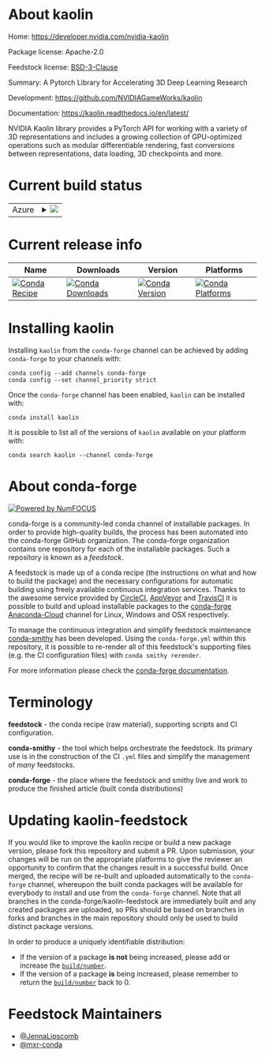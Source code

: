 About kaolin
============

Home: https://developer.nvidia.com/nvidia-kaolin

Package license: Apache-2.0

Feedstock license: [BSD-3-Clause](https://github.com/conda-forge/kaolin-feedstock/blob/master/LICENSE.txt)

Summary: A Pytorch Library for Accelerating 3D Deep Learning Research 

Development: https://github.com/NVIDIAGameWorks/kaolin

Documentation: https://kaolin.readthedocs.io/en/latest/

NVIDIA Kaolin library provides a PyTorch API for working with a variety
of 3D representations and includes a growing collection of
GPU-optimized operations such as modular differentiable rendering,
fast conversions between representations, data loading,
3D checkpoints and more.


Current build status
====================


<table>
    
  <tr>
    <td>Azure</td>
    <td>
      <details>
        <summary>
          <a href="https://dev.azure.com/conda-forge/feedstock-builds/_build/latest?definitionId=13949&branchName=master">
            <img src="https://dev.azure.com/conda-forge/feedstock-builds/_apis/build/status/kaolin-feedstock?branchName=master">
          </a>
        </summary>
        <table>
          <thead><tr><th>Variant</th><th>Status</th></tr></thead>
          <tbody><tr>
              <td>linux_64_cuda_compiler_version11.0numpy1.18python3.7.____cpython</td>
              <td>
                <a href="https://dev.azure.com/conda-forge/feedstock-builds/_build/latest?definitionId=13949&branchName=master">
                  <img src="https://dev.azure.com/conda-forge/feedstock-builds/_apis/build/status/kaolin-feedstock?branchName=master&jobName=linux&configuration=linux_64_cuda_compiler_version11.0numpy1.18python3.7.____cpython" alt="variant">
                </a>
              </td>
            </tr><tr>
              <td>linux_64_cuda_compiler_version11.0numpy1.18python3.8.____cpython</td>
              <td>
                <a href="https://dev.azure.com/conda-forge/feedstock-builds/_build/latest?definitionId=13949&branchName=master">
                  <img src="https://dev.azure.com/conda-forge/feedstock-builds/_apis/build/status/kaolin-feedstock?branchName=master&jobName=linux&configuration=linux_64_cuda_compiler_version11.0numpy1.18python3.8.____cpython" alt="variant">
                </a>
              </td>
            </tr><tr>
              <td>linux_64_cuda_compiler_version11.0numpy1.19python3.9.____cpython</td>
              <td>
                <a href="https://dev.azure.com/conda-forge/feedstock-builds/_build/latest?definitionId=13949&branchName=master">
                  <img src="https://dev.azure.com/conda-forge/feedstock-builds/_apis/build/status/kaolin-feedstock?branchName=master&jobName=linux&configuration=linux_64_cuda_compiler_version11.0numpy1.19python3.9.____cpython" alt="variant">
                </a>
              </td>
            </tr><tr>
              <td>linux_64_cuda_compiler_version11.1numpy1.18python3.7.____cpython</td>
              <td>
                <a href="https://dev.azure.com/conda-forge/feedstock-builds/_build/latest?definitionId=13949&branchName=master">
                  <img src="https://dev.azure.com/conda-forge/feedstock-builds/_apis/build/status/kaolin-feedstock?branchName=master&jobName=linux&configuration=linux_64_cuda_compiler_version11.1numpy1.18python3.7.____cpython" alt="variant">
                </a>
              </td>
            </tr><tr>
              <td>linux_64_cuda_compiler_version11.1numpy1.18python3.8.____cpython</td>
              <td>
                <a href="https://dev.azure.com/conda-forge/feedstock-builds/_build/latest?definitionId=13949&branchName=master">
                  <img src="https://dev.azure.com/conda-forge/feedstock-builds/_apis/build/status/kaolin-feedstock?branchName=master&jobName=linux&configuration=linux_64_cuda_compiler_version11.1numpy1.18python3.8.____cpython" alt="variant">
                </a>
              </td>
            </tr><tr>
              <td>linux_64_cuda_compiler_version11.1numpy1.19python3.9.____cpython</td>
              <td>
                <a href="https://dev.azure.com/conda-forge/feedstock-builds/_build/latest?definitionId=13949&branchName=master">
                  <img src="https://dev.azure.com/conda-forge/feedstock-builds/_apis/build/status/kaolin-feedstock?branchName=master&jobName=linux&configuration=linux_64_cuda_compiler_version11.1numpy1.19python3.9.____cpython" alt="variant">
                </a>
              </td>
            </tr><tr>
              <td>linux_64_cuda_compiler_version11.2numpy1.18python3.7.____cpython</td>
              <td>
                <a href="https://dev.azure.com/conda-forge/feedstock-builds/_build/latest?definitionId=13949&branchName=master">
                  <img src="https://dev.azure.com/conda-forge/feedstock-builds/_apis/build/status/kaolin-feedstock?branchName=master&jobName=linux&configuration=linux_64_cuda_compiler_version11.2numpy1.18python3.7.____cpython" alt="variant">
                </a>
              </td>
            </tr><tr>
              <td>linux_64_cuda_compiler_version11.2numpy1.18python3.8.____cpython</td>
              <td>
                <a href="https://dev.azure.com/conda-forge/feedstock-builds/_build/latest?definitionId=13949&branchName=master">
                  <img src="https://dev.azure.com/conda-forge/feedstock-builds/_apis/build/status/kaolin-feedstock?branchName=master&jobName=linux&configuration=linux_64_cuda_compiler_version11.2numpy1.18python3.8.____cpython" alt="variant">
                </a>
              </td>
            </tr><tr>
              <td>linux_64_cuda_compiler_version11.2numpy1.19python3.9.____cpython</td>
              <td>
                <a href="https://dev.azure.com/conda-forge/feedstock-builds/_build/latest?definitionId=13949&branchName=master">
                  <img src="https://dev.azure.com/conda-forge/feedstock-builds/_apis/build/status/kaolin-feedstock?branchName=master&jobName=linux&configuration=linux_64_cuda_compiler_version11.2numpy1.19python3.9.____cpython" alt="variant">
                </a>
              </td>
            </tr><tr>
              <td>win_64_cuda_compiler_version11.1numpy1.18python3.7.____cpython</td>
              <td>
                <a href="https://dev.azure.com/conda-forge/feedstock-builds/_build/latest?definitionId=13949&branchName=master">
                  <img src="https://dev.azure.com/conda-forge/feedstock-builds/_apis/build/status/kaolin-feedstock?branchName=master&jobName=win&configuration=win_64_cuda_compiler_version11.1numpy1.18python3.7.____cpython" alt="variant">
                </a>
              </td>
            </tr><tr>
              <td>win_64_cuda_compiler_version11.1numpy1.18python3.8.____cpython</td>
              <td>
                <a href="https://dev.azure.com/conda-forge/feedstock-builds/_build/latest?definitionId=13949&branchName=master">
                  <img src="https://dev.azure.com/conda-forge/feedstock-builds/_apis/build/status/kaolin-feedstock?branchName=master&jobName=win&configuration=win_64_cuda_compiler_version11.1numpy1.18python3.8.____cpython" alt="variant">
                </a>
              </td>
            </tr><tr>
              <td>win_64_cuda_compiler_version11.1numpy1.19python3.9.____cpython</td>
              <td>
                <a href="https://dev.azure.com/conda-forge/feedstock-builds/_build/latest?definitionId=13949&branchName=master">
                  <img src="https://dev.azure.com/conda-forge/feedstock-builds/_apis/build/status/kaolin-feedstock?branchName=master&jobName=win&configuration=win_64_cuda_compiler_version11.1numpy1.19python3.9.____cpython" alt="variant">
                </a>
              </td>
            </tr><tr>
              <td>win_64_cuda_compiler_version11.2numpy1.18python3.7.____cpython</td>
              <td>
                <a href="https://dev.azure.com/conda-forge/feedstock-builds/_build/latest?definitionId=13949&branchName=master">
                  <img src="https://dev.azure.com/conda-forge/feedstock-builds/_apis/build/status/kaolin-feedstock?branchName=master&jobName=win&configuration=win_64_cuda_compiler_version11.2numpy1.18python3.7.____cpython" alt="variant">
                </a>
              </td>
            </tr><tr>
              <td>win_64_cuda_compiler_version11.2numpy1.18python3.8.____cpython</td>
              <td>
                <a href="https://dev.azure.com/conda-forge/feedstock-builds/_build/latest?definitionId=13949&branchName=master">
                  <img src="https://dev.azure.com/conda-forge/feedstock-builds/_apis/build/status/kaolin-feedstock?branchName=master&jobName=win&configuration=win_64_cuda_compiler_version11.2numpy1.18python3.8.____cpython" alt="variant">
                </a>
              </td>
            </tr><tr>
              <td>win_64_cuda_compiler_version11.2numpy1.19python3.9.____cpython</td>
              <td>
                <a href="https://dev.azure.com/conda-forge/feedstock-builds/_build/latest?definitionId=13949&branchName=master">
                  <img src="https://dev.azure.com/conda-forge/feedstock-builds/_apis/build/status/kaolin-feedstock?branchName=master&jobName=win&configuration=win_64_cuda_compiler_version11.2numpy1.19python3.9.____cpython" alt="variant">
                </a>
              </td>
            </tr>
          </tbody>
        </table>
      </details>
    </td>
  </tr>
</table>

Current release info
====================

| Name | Downloads | Version | Platforms |
| --- | --- | --- | --- |
| [![Conda Recipe](https://img.shields.io/badge/recipe-kaolin-green.svg)](https://anaconda.org/conda-forge/kaolin) | [![Conda Downloads](https://img.shields.io/conda/dn/conda-forge/kaolin.svg)](https://anaconda.org/conda-forge/kaolin) | [![Conda Version](https://img.shields.io/conda/vn/conda-forge/kaolin.svg)](https://anaconda.org/conda-forge/kaolin) | [![Conda Platforms](https://img.shields.io/conda/pn/conda-forge/kaolin.svg)](https://anaconda.org/conda-forge/kaolin) |

Installing kaolin
=================

Installing `kaolin` from the `conda-forge` channel can be achieved by adding `conda-forge` to your channels with:

```
conda config --add channels conda-forge
conda config --set channel_priority strict
```

Once the `conda-forge` channel has been enabled, `kaolin` can be installed with:

```
conda install kaolin
```

It is possible to list all of the versions of `kaolin` available on your platform with:

```
conda search kaolin --channel conda-forge
```


About conda-forge
=================

[![Powered by NumFOCUS](https://img.shields.io/badge/powered%20by-NumFOCUS-orange.svg?style=flat&colorA=E1523D&colorB=007D8A)](http://numfocus.org)

conda-forge is a community-led conda channel of installable packages.
In order to provide high-quality builds, the process has been automated into the
conda-forge GitHub organization. The conda-forge organization contains one repository
for each of the installable packages. Such a repository is known as a *feedstock*.

A feedstock is made up of a conda recipe (the instructions on what and how to build
the package) and the necessary configurations for automatic building using freely
available continuous integration services. Thanks to the awesome service provided by
[CircleCI](https://circleci.com/), [AppVeyor](https://www.appveyor.com/)
and [TravisCI](https://travis-ci.com/) it is possible to build and upload installable
packages to the [conda-forge](https://anaconda.org/conda-forge)
[Anaconda-Cloud](https://anaconda.org/) channel for Linux, Windows and OSX respectively.

To manage the continuous integration and simplify feedstock maintenance
[conda-smithy](https://github.com/conda-forge/conda-smithy) has been developed.
Using the ``conda-forge.yml`` within this repository, it is possible to re-render all of
this feedstock's supporting files (e.g. the CI configuration files) with ``conda smithy rerender``.

For more information please check the [conda-forge documentation](https://conda-forge.org/docs/).

Terminology
===========

**feedstock** - the conda recipe (raw material), supporting scripts and CI configuration.

**conda-smithy** - the tool which helps orchestrate the feedstock.
                   Its primary use is in the construction of the CI ``.yml`` files
                   and simplify the management of *many* feedstocks.

**conda-forge** - the place where the feedstock and smithy live and work to
                  produce the finished article (built conda distributions)


Updating kaolin-feedstock
=========================

If you would like to improve the kaolin recipe or build a new
package version, please fork this repository and submit a PR. Upon submission,
your changes will be run on the appropriate platforms to give the reviewer an
opportunity to confirm that the changes result in a successful build. Once
merged, the recipe will be re-built and uploaded automatically to the
`conda-forge` channel, whereupon the built conda packages will be available for
everybody to install and use from the `conda-forge` channel.
Note that all branches in the conda-forge/kaolin-feedstock are
immediately built and any created packages are uploaded, so PRs should be based
on branches in forks and branches in the main repository should only be used to
build distinct package versions.

In order to produce a uniquely identifiable distribution:
 * If the version of a package **is not** being increased, please add or increase
   the [``build/number``](https://docs.conda.io/projects/conda-build/en/latest/resources/define-metadata.html#build-number-and-string).
 * If the version of a package **is** being increased, please remember to return
   the [``build/number``](https://docs.conda.io/projects/conda-build/en/latest/resources/define-metadata.html#build-number-and-string)
   back to 0.

Feedstock Maintainers
=====================

* [@JennaLipscomb](https://github.com/JennaLipscomb/)
* [@mxr-conda](https://github.com/mxr-conda/)

